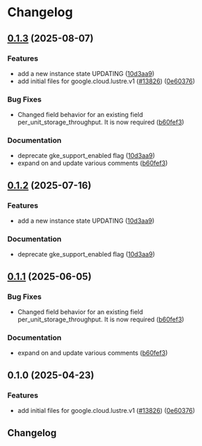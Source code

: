 # Changelog

## [0.1.3](https://github.com/chingor13/google-cloud-python/compare/google-cloud-lustre-v0.1.2...google-cloud-lustre-v0.1.3) (2025-08-07)


### Features

* add a new instance state UPDATING ([10d3aa9](https://github.com/chingor13/google-cloud-python/commit/10d3aa9b31b8e43e8e981bf18c9f3494583834d1))
* add initial files for google.cloud.lustre.v1 ([#13826](https://github.com/chingor13/google-cloud-python/issues/13826)) ([0e60376](https://github.com/chingor13/google-cloud-python/commit/0e603767abf71fe7907931176a24a1e1747c8dff))


### Bug Fixes

* Changed field behavior for an existing field per_unit_storage_throughput. It is now required ([b60fef3](https://github.com/chingor13/google-cloud-python/commit/b60fef3bdaa28d2b379e6fd73c3a716723d434c7))


### Documentation

* deprecate gke_support_enabled flag ([10d3aa9](https://github.com/chingor13/google-cloud-python/commit/10d3aa9b31b8e43e8e981bf18c9f3494583834d1))
* expand on and update various comments ([b60fef3](https://github.com/chingor13/google-cloud-python/commit/b60fef3bdaa28d2b379e6fd73c3a716723d434c7))

## [0.1.2](https://github.com/googleapis/google-cloud-python/compare/google-cloud-lustre-v0.1.1...google-cloud-lustre-v0.1.2) (2025-07-16)


### Features

* add a new instance state UPDATING ([10d3aa9](https://github.com/googleapis/google-cloud-python/commit/10d3aa9b31b8e43e8e981bf18c9f3494583834d1))


### Documentation

* deprecate gke_support_enabled flag ([10d3aa9](https://github.com/googleapis/google-cloud-python/commit/10d3aa9b31b8e43e8e981bf18c9f3494583834d1))

## [0.1.1](https://github.com/googleapis/google-cloud-python/compare/google-cloud-lustre-v0.1.0...google-cloud-lustre-v0.1.1) (2025-06-05)


### Bug Fixes

* Changed field behavior for an existing field per_unit_storage_throughput. It is now required ([b60fef3](https://github.com/googleapis/google-cloud-python/commit/b60fef3bdaa28d2b379e6fd73c3a716723d434c7))


### Documentation

* expand on and update various comments ([b60fef3](https://github.com/googleapis/google-cloud-python/commit/b60fef3bdaa28d2b379e6fd73c3a716723d434c7))

## 0.1.0 (2025-04-23)


### Features

* add initial files for google.cloud.lustre.v1 ([#13826](https://github.com/googleapis/google-cloud-python/issues/13826)) ([0e60376](https://github.com/googleapis/google-cloud-python/commit/0e603767abf71fe7907931176a24a1e1747c8dff))

## Changelog
